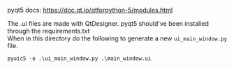 pyqt5 docs: https://doc.qt.io/qtforpython-5/modules.html

The .ui files are made with QtDesigner. pyqt5 should've been installed through the requirements.txt  
When in this directory do the following to generate a new `ui_main_window.py` file.

```
pyuic5 -o .\ui_main_window.py .\main_window.ui
```
